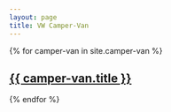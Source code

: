 ```yaml
---
layout: page
title: VW Camper-Van
---
```

{% for camper-van in site.camper-van %}
  <div class="camper-van">
    <h2><a href="{{ camper-van.url }}">{{ camper-van.title }}</a></h2>
  </div>
{% endfor %}